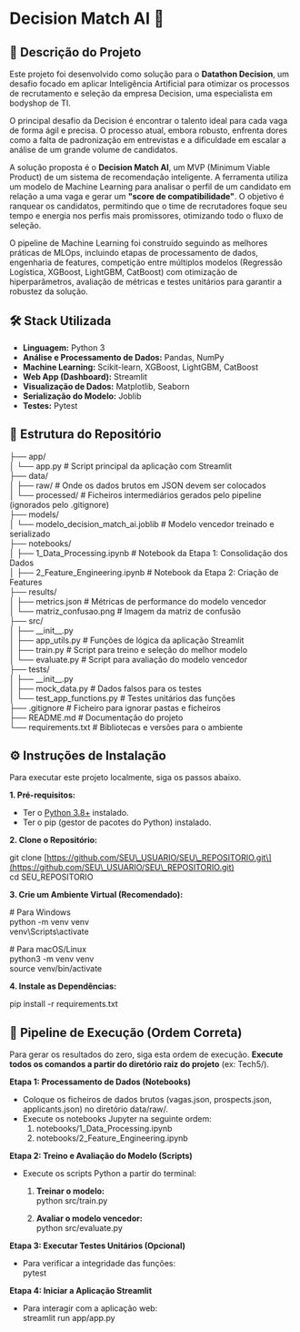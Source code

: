 # **Decision Match AI 🤖**

## **📝 Descrição do Projeto**

Este projeto foi desenvolvido como solução para o **Datathon Decision**, um desafio focado em aplicar Inteligência Artificial para otimizar os processos de recrutamento e seleção da empresa Decision, uma especialista em bodyshop de TI.

O principal desafio da Decision é encontrar o talento ideal para cada vaga de forma ágil e precisa. O processo atual, embora robusto, enfrenta dores como a falta de padronização em entrevistas e a dificuldade em escalar a análise de um grande volume de candidatos.

A solução proposta é o **Decision Match AI**, um MVP (Minimum Viable Product) de um sistema de recomendação inteligente. A ferramenta utiliza um modelo de Machine Learning para analisar o perfil de um candidato em relação a uma vaga e gerar um **"score de compatibilidade"**. O objetivo é ranquear os candidatos, permitindo que o time de recrutadores foque seu tempo e energia nos perfis mais promissores, otimizando todo o fluxo de seleção.

O pipeline de Machine Learning foi construído seguindo as melhores práticas de MLOps, incluindo etapas de processamento de dados, engenharia de features, competição entre múltiplos modelos (Regressão Logística, XGBoost, LightGBM, CatBoost) com otimização de hiperparâmetros, avaliação de métricas e testes unitários para garantir a robustez da solução.

## **🛠️ Stack Utilizada**

* **Linguagem:** Python 3  
* **Análise e Processamento de Dados:** Pandas, NumPy  
* **Machine Learning:** Scikit-learn, XGBoost, LightGBM, CatBoost  
* **Web App (Dashboard):** Streamlit  
* **Visualização de Dados:** Matplotlib, Seaborn  
* **Serialização do Modelo:** Joblib  
* **Testes:** Pytest

## **📂 Estrutura do Repositório**

├── app/  
│   └── app.py                  \# Script principal da aplicação com Streamlit  
├── data/  
│   ├── raw/                    \# Onde os dados brutos em JSON devem ser colocados  
│   └── processed/              \# Ficheiros intermediários gerados pelo pipeline (ignorados pelo .gitignore)  
├── models/  
│   └── modelo\_decision\_match\_ai.joblib \# Modelo vencedor treinado e serializado  
├── notebooks/  
│   ├── 1\_Data\_Processing.ipynb     \# Notebook da Etapa 1: Consolidação dos Dados  
│   ├── 2\_Feature\_Engineering.ipynb \# Notebook da Etapa 2: Criação de Features  
├── results/  
│   ├── metrics.json            \# Métricas de performance do modelo vencedor  
│   └── matriz\_confusao.png     \# Imagem da matriz de confusão  
├── src/  
│   ├── \_\_init\_\_.py  
│   ├── app\_utils.py            \# Funções de lógica da aplicação Streamlit  
│   ├── train.py                \# Script para treino e seleção do melhor modelo  
│   └── evaluate.py             \# Script para avaliação do modelo vencedor  
├── tests/  
│   ├── \_\_init\_\_.py  
│   ├── mock\_data.py            \# Dados falsos para os testes  
│   └── test\_app\_functions.py   \# Testes unitários das funções  
├── .gitignore                    \# Ficheiro para ignorar pastas e ficheiros  
├── README.md                     \# Documentação do projeto  
└── requirements.txt              \# Bibliotecas e versões para o ambiente

## **⚙️ Instruções de Instalação**

Para executar este projeto localmente, siga os passos abaixo.

**1\. Pré-requisitos:**

* Ter o [Python 3.8+](https://www.python.org/downloads/) instalado.  
* Ter o pip (gestor de pacotes do Python) instalado.

**2\. Clone o Repositório:**

git clone \[https://github.com/SEU\_USUARIO/SEU\_REPOSITORIO.git\](https://github.com/SEU\_USUARIO/SEU\_REPOSITORIO.git)  
cd SEU\_REPOSITORIO

**3\. Crie um Ambiente Virtual (Recomendado):**

\# Para Windows  
python \-m venv venv  
venv\\Scripts\\activate

\# Para macOS/Linux  
python3 \-m venv venv  
source venv/bin/activate

**4\. Instale as Dependências:**

pip install \-r requirements.txt

## **🚀 Pipeline de Execução (Ordem Correta)**

Para gerar os resultados do zero, siga esta ordem de execução. **Execute todos os comandos a partir do diretório raiz do projeto** (ex: Tech5/).

**Etapa 1: Processamento de Dados (Notebooks)**

* Coloque os ficheiros de dados brutos (vagas.json, prospects.json, applicants.json) no diretório data/raw/.  
* Execute os notebooks Jupyter na seguinte ordem:  
  1. notebooks/1\_Data\_Processing.ipynb  
  2. notebooks/2\_Feature\_Engineering.ipynb

**Etapa 2: Treino e Avaliação do Modelo (Scripts)**

* Execute os scripts Python a partir do terminal:  
  1. **Treinar o modelo:**  
     python src/train.py

  2. **Avaliar o modelo vencedor:**  
     python src/evaluate.py

**Etapa 3: Executar Testes Unitários (Opcional)**

* Para verificar a integridade das funções:  
  pytest

**Etapa 4: Iniciar a Aplicação Streamlit**

* Para interagir com a aplicação web:  
  streamlit run app/app.py  
